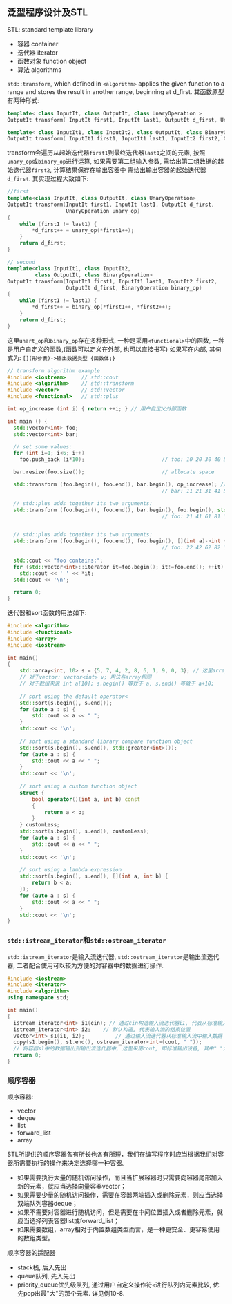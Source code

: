 ## 泛型程序设计及STL

STL: standard template library
- 容器 container
- 迭代器 iterator
- 函数对象 function object
- 算法 algorithms

`std::transform`, which defined in `<algorithm>` applies the given function to a range and stores the result in another range, beginning at d_first.
其函数原型有两种形式:
```cpp
template< class InputIt, class OutputIt, class UnaryOperation >
OutputIt transform( InputIt first1, InputIt last1, OutputIt d_first, UnaryOperation unary_op );

template< class InputIt1, class InputIt2, class OutputIt, class BinaryOperation >
OutputIt transform( InputIt1 first1, InputIt1 last1, InputIt2 first2, OutputIt d_first, BinaryOperation binary_op );
```
transform会遍历从起始迭代器`first1`到最终迭代器`last1`之间的元素, 按照`unary_op`或`binary_op`进行运算, 如果需要第二组输入参数, 需给出第二组数据的起始迭代器`first2`, 计算结果保存在输出容器中 需给出输出容器的起始迭代器`d_first`.
其实现过程大致如下:
```cpp
//first
template<class InputIt, class OutputIt, class UnaryOperation>
OutputIt transform(InputIt first1, InputIt last1, OutputIt d_first, 
                   UnaryOperation unary_op)
{
    while (first1 != last1) {
        *d_first++ = unary_op(*first1++);
    }
    return d_first;
}

// second
template<class InputIt1, class InputIt2, 
         class OutputIt, class BinaryOperation>
OutputIt transform(InputIt1 first1, InputIt1 last1, InputIt2 first2, 
                   OutputIt d_first, BinaryOperation binary_op)
{
    while (first1 != last1) {
        *d_first++ = binary_op(*first1++, *first2++);
    }
    return d_first;
}
```

这里`unart_op`和`binary_op`存在多种形式, 一种是采用`<functional>`中的函数, 一种是用户自定义的函数,(函数可以定义在外部, 也可以直接书写)
如果写在内部, 其句式为: `[](形参表)->输出数据类型 {函数体;}` 

```cpp
// transform algorithm example
#include <iostream>     // std::cout
#include <algorithm>    // std::transform
#include <vector>       // std::vector
#include <functional>   // std::plus

int op_increase (int i) { return ++i; } // 用户自定义外部函数

int main () {
  std::vector<int> foo;
  std::vector<int> bar;

  // set some values:
  for (int i=1; i<6; i++)
    foo.push_back (i*10);                         // foo: 10 20 30 40 50

  bar.resize(foo.size());                         // allocate space

  std::transform (foo.begin(), foo.end(), bar.begin(), op_increase); // 采用用户自定义的函数
                                                  // bar: 11 21 31 41 51

  // std::plus adds together its two arguments:
  std::transform (foo.begin(), foo.end(), bar.begin(), foo.begin(), std::plus<int>()); // 采用STL中的函数
                                                  // foo: 21 41 61 81 101


  // std::plus adds together its two arguments:
  std::transform (foo.begin(), foo.end(), foo.begin(), [](int a)->int { return ++a;}); // 采用自定义函数
                                                  // foo: 22 42 62 82 102
                                                  
  std::cout << "foo contains:";
  for (std::vector<int>::iterator it=foo.begin(); it!=foo.end(); ++it)
    std::cout << ' ' << *it;
  std::cout << '\n';

  return 0;
}
```

迭代器和sort函数的用法如下:

```cpp
#include <algorithm>
#include <functional>
#include <array>
#include <iostream>
 
int main()
{
    std::array<int, 10> s = {5, 7, 4, 2, 8, 6, 1, 9, 0, 3}; // 这里array可以用vector直接替代
    // 对于vector: vector<int> v; 用法与array相同
    // 对于数组来说 int a[10]; s.begin() 等效于 a, s.end() 等效于 a+10;
 
    // sort using the default operator<
    std::sort(s.begin(), s.end());
    for (auto a : s) {
        std::cout << a << " ";
    }   
    std::cout << '\n';
 
    // sort using a standard library compare function object
    std::sort(s.begin(), s.end(), std::greater<int>());
    for (auto a : s) {
        std::cout << a << " ";
    }   
    std::cout << '\n';
 
    // sort using a custom function object
    struct {
        bool operator()(int a, int b) const
        {   
            return a < b;
        }   
    } customLess;
    std::sort(s.begin(), s.end(), customLess);
    for (auto a : s) {
        std::cout << a << " ";
    }   
    std::cout << '\n';
 
    // sort using a lambda expression 
    std::sort(s.begin(), s.end(), [](int a, int b) {
        return b < a;   
    });
    for (auto a : s) {
        std::cout << a << " ";
    } 
    std::cout << '\n';
}
```



### `std::istream_iterator`和`std::ostream_iterator`

`std::istream_iterator`是输入流迭代器, `std::ostream_iterator`是输出流迭代器, 二者配合使用可以较为方便的对容器中的数据进行操作.

```cpp
#include <iostream>
#include <iterator>
#include <algorithm>
using namespace std;

int main()
{
  istream_iterator<int> i1(cin); // 通过cin构造输入流迭代器i1, 代表从标准输入设备输入
  istream_iterator<int> i2;	   // 默认构造, 代表输入流的结束位置
  vector<int> s1(i1, i2);		   // 通过输入流迭代器从标准输入流中输入数据
  copy(s1.begin(), s1.end(), ostream_iterator<int>(cout, " "));
  // 将容器s1中的数据输出到输出流迭代器中, 这里采用cout, 即标准输出设备, 其中" "为间隔符
  return 0;
}
```



### 顺序容器

顺序容器:

- vector
- deque
- list
- forward_list
- array

STL所提供的顺序容器各有所长也各有所短，我们在编写程序时应当根据我们对容器所需要执行的操作来决定选择哪一种容器。

- 如果需要执行大量的随机访问操作，而且当扩展容器时只需要向容器尾部加入新的元素，就应当选择向量容器vector；
- 如果需要少量的随机访问操作，需要在容器两端插入或删除元素，则应当选择双端队列容器deque；
- 如果不需要对容器进行随机访问，但是需要在中间位置插入或者删除元素，就应当选择列表容器list或forward_list；
- 如果需要数组，array相对于内置数组类型而言，是一种更安全、更容易使用的数组类型。



顺序容器的适配器

- stack栈, 后入先出
- queue队列, 先入先出
- priority_queue优先级队列, 通过用户自定义操作符`<`进行队列内元素比较, 优先pop出最"大"的那个元素. 详见例10-8.

